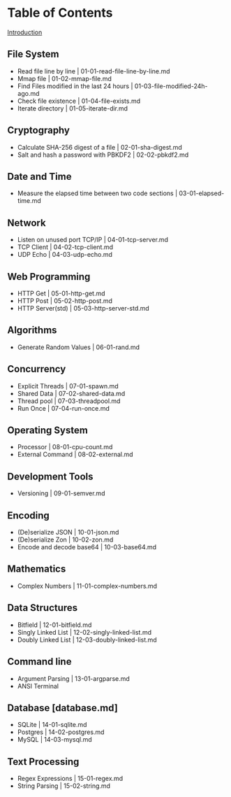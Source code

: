 # Table of Contents

[Introduction](./intro.md)

## File System
- Read file line by line | 01-01-read-file-line-by-line.md
- Mmap file | 01-02-mmap-file.md
- Find Files modified in the last 24 hours | 01-03-file-modified-24h-ago.md
- Check file existence | 01-04-file-exists.md
- Iterate directory | 01-05-iterate-dir.md

## Cryptography
- Calculate SHA-256 digest of a file | 02-01-sha-digest.md
- Salt and hash a password with PBKDF2 | 02-02-pbkdf2.md

## Date and Time
- Measure the elapsed time between two code sections | 03-01-elapsed-time.md

## Network
- Listen on unused port TCP/IP | 04-01-tcp-server.md
- TCP Client | 04-02-tcp-client.md
- UDP Echo | 04-03-udp-echo.md

## Web Programming
- HTTP Get | 05-01-http-get.md
- HTTP Post | 05-02-http-post.md
- HTTP Server(std) | 05-03-http-server-std.md

## Algorithms
- Generate Random Values | 06-01-rand.md

## Concurrency
- Explicit Threads | 07-01-spawn.md
- Shared Data | 07-02-shared-data.md
- Thread pool | 07-03-threadpool.md
- Run Once | 07-04-run-once.md

## Operating System
- Processor | 08-01-cpu-count.md
- External Command | 08-02-external.md

## Development Tools
- Versioning | 09-01-semver.md

## Encoding
- (De)serialize JSON | 10-01-json.md
- (De)serialize Zon | 10-02-zon.md
- Encode and decode base64 | 10-03-base64.md

## Mathematics
- Complex Numbers | 11-01-complex-numbers.md

## Data Structures
- Bitfield | 12-01-bitfield.md
- Singly Linked List | 12-02-singly-linked-list.md
- Doubly Linked List | 12-03-doubly-linked-list.md

## Command line
- Argument Parsing | 13-01-argparse.md
- ANSI Terminal

## Database [database.md]
- SQLite | 14-01-sqlite.md
- Postgres | 14-02-postgres.md
- MySQL | 14-03-mysql.md

## Text Processing
- Regex Expressions | 15-01-regex.md
- String Parsing | 15-02-string.md